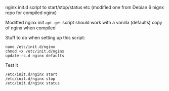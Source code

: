 nginx init.d script to start/stop/status etc (modified one from Debian 6 nignx repo for compiled nginx)

Modifted nginx init `apt-get` script should work with a vanilla (defaults) copy of nginx when compiled 

Stuff to do when setting up this script:

	nano /etc/init.d/nginx
	chmod +x /etc/init.d/nginx
	update-rc.d nginx defaults
	
Test it

	/etc/init.d/nginx start
	/etc/init.d/nginx stop
	/etc/init.d/nginx status